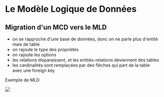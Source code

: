# Le Modèle Logique de Données

## Migration d'un MCD vers le MLD

- on se rapproche d'une base de données, donc on ne parle plus d'entité mais de table
- on rajoute le type des propriétés
- on rajoute les options
- les relations disparaissent, et les entités-relations deviennent des tables
- les cardinalités sont remplacées par des flêches qui part de la table avec une foreign key

Exemple de MLD

![](https://www.fsmwarden.com/developpez/Courses_Hippiques(Jockeys_etc)MLD(notation_R).jpg)
